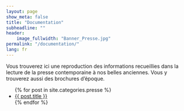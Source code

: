 ```yaml
---
layout: page
show_meta: false
title: "Documentation"
subheadline: ""
header:
    image_fullwidth: "Banner_Presse.jpg"
permalink: "/documentation/"
lang: fr
---
```


Vous trouverez ici une reproduction des informations recueillies dans la lecture de la presse contemporaine à nos belles anciennes. Vous y trouverez aussi des brochures d’époque.
<ul>
    {% for post in site.categories.presse %}
    <li><a href="{{ site.url }}{{ site.baseurl }}{{ post.url }}">{{ post.title }}</a></li>
    {% endfor %}
</ul>
